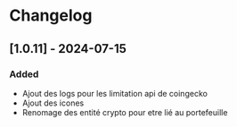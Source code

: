# Changelog

## [1.0.11] - 2024-07-15
### Added
- Ajout des logs pour les limitation api de coingecko
- Ajout des icones
- Renomage des entité crypto pour etre lié au portefeuille
